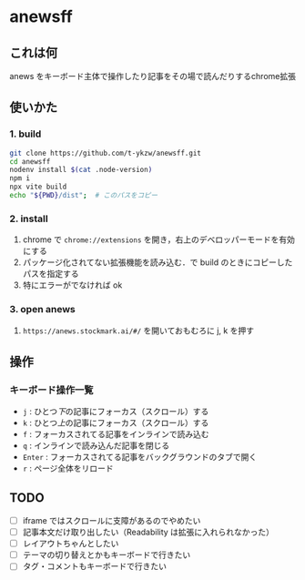 # anewsff

## これは何

anews をキーボード主体で操作したり記事をその場で読んだりするchrome拡張

## 使いかた

### 1. build

```sh
git clone https://github.com/t-ykzw/anewsff.git
cd anewsff
nodenv install $(cat .node-version)
npm i
npx vite build
echo "${PWD}/dist";  # このパスをコピー
```

### 2. install

1. chrome で `chrome://extensions` を開き，右上のデベロッパーモードを有効にする
2. パッケージ化されてない拡張機能を読み込む．で build のときにコピーしたパスを指定する
3. 特にエラーがでなければ ok

### 3. open anews

1. `https://anews.stockmark.ai/#/` を開いておもむろに j, k を押す

## 操作

### キーボード操作一覧

- `j` : ひとつ*下*の記事にフォーカス（スクロール）する
- `k` : ひとつ*上*の記事にフォーカス（スクロール）する
- `f` : フォーカスされてる記事をインラインで読み込む
- `q` : インラインで読み込んだ記事を閉じる
- `Enter` : フォーカスされてる記事をバックグラウンドのタブで開く
- `r` : ページ全体をリロード

## TODO

- [ ] iframe ではスクロールに支障があるのでやめたい
- [ ] 記事本文だけ取り出したい（Readability は拡張に入れられなかった）
- [ ] レイアウトちゃんとしたい
- [ ] テーマの切り替えとかもキーボードで行きたい
- [ ] タグ・コメントもキーボードで行きたい
